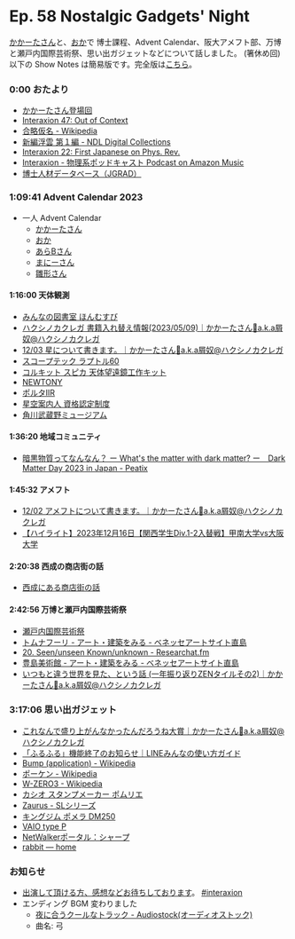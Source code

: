 # Ep. 58 Nostalgic Gadgets' Night

[かかーたさん](https://twitter.com/Kuzz_pontie_Kak)と、[おか](https://twitter.com/nowohyeah)で 博士課程、Advent Calendar、阪大アメフト部、万博と瀬戸内国際芸術祭、思い出ガジェットなどについて話しました。 (箸休め回)
以下の Show Notes は簡易版です。完全版は[こちら](https://interaxion-podcast.github.io/58)。

### 0:00 おたより

- [かかーたさん登場回](https://interaxion-podcast.github.io/starring/#%E3%81%8B%E3%81%8B%E3%83%BC%E3%81%9F%E3%81%95%E3%82%93)
- [Interaxion 47: Out of Context](https://interaxion-podcast.github.io/47)
- [合略仮名 - Wikipedia](https://ja.wikipedia.org/wiki/%E5%90%88%E7%95%A5%E4%BB%AE%E5%90%8D)
- [新編浮雲 第１編 - NDL Digital Collections](https://dl.ndl.go.jp/pid/885481/1/35)
- [Interaxion 22: First Japanese on Phys. Rev.](https://interaxion-podcast.github.io/22)  
- [Interaxion - 物理系ポッドキャスト Podcast on Amazon Music](https://music.amazon.co.jp/podcasts/342b6d21-3c6f-4c3a-93ae-781cf8fabcf0/interaxion-%E7%89%A9%E7%90%86%E7%B3%BB%E3%83%9D%E3%83%83%E3%83%89%E3%82%AD%E3%83%A3%E3%82%B9%E3%83%88)  
- [博士人材データベース（JGRAD）](https://jgrad.nistep.go.jp/)

### 1:09:41 Advent Calendar 2023

- 一人 Advent Calendar
  - [かかーたさん](https://adventar.org/calendars/9642)
  - [おか](https://adventar.org/calendars/9232)
  - [あらBさん](https://adventar.org/calendars/9189)
  - [まにーさん](https://adventar.org/calendars/9303)
  - [雛形さん](https://adventar.org/calendars/9731)

#### 1:16:00 天体観測

- [みんなの図書室 ほんむすび](https://hommusubi.shop/)
- [ハクシノカクレガ 書籍入れ替え情報(2023/05/09)｜かかーたさん🙇a.k.a屑奴@ハクシノカクレガ](https://note.com/kuzz_pontie_kak/n/ncbb19a7cc025)
- [12/03 星について書きます。｜かかーたさん🙇a.k.a屑奴@ハクシノカクレガ](https://note.com/kuzz_pontie_kak/n/nc4dc0abc1109)
- [スコープテック ラプトル60](https://amzn.to/3IaQOEk)
- [コルキット スピカ 天体望遠鏡工作キット](https://amzn.to/3UT1T4u)
- [NEWTONY](https://amzn.to/3ONBRMp)
- [ポルタIIR](https://amzn.to/3uItlaD)
- [星空案内人 資格認定制度](https://sites.google.com/site/hoshizoraannaishikakunintei/)
- [角川武蔵野ミュージアム](https://kadcul.com/)

#### 1:36:20 地域コミュニティ

- [暗黒物質ってなんなん？ ー What's the matter with dark matter? ー　Dark Matter Day 2023 in Japan - Peatix](https://peatix.com/event/3724789?lang=ja)

#### 1:45:32 アメフト

- [12/02 アメフトについて書きます。｜かかーたさん🙇a.k.a屑奴@ハクシノカクレガ](https://note.com/kuzz_pontie_kak/n/ne62f7b333737)
- [【ハイライト】2023年12月16日【関西学生Div.1-2入替戦】甲南大学vs大阪大学](https://youtu.be/54MpYBpdH7M)

#### 2:20:38 西成の商店街の話

- [西成にある商店街の話](https://note.com/kuzz_pontie_kak/n/n3753c4cb44fc)

#### 2:42:56 万博と瀬戸内国際芸術祭

- [瀬戸内国際芸術祭](https://setouchi-artfest.jp/)
- [トムナフーリ - アート・建築をみる - ベネッセアートサイト直島](https://benesse-artsite.jp/art/tom-na-h-iu.html)
- [20. Seen/unseen Known/unknown - Researchat.fm](https://researchat.fm/episode/20)
- [豊島美術館 - アート・建築をみる - ベネッセアートサイト直島](https://benesse-artsite.jp/art/teshima-artmuseum.html)
- [いつもと違う世界を見た、という話 (一年振り返りZENタイルその2)｜かかーたさん🙇a.k.a屑奴@ハクシノカクレガ](https://note.com/kuzz_pontie_kak/n/n1f8f6fd8b085)  

### 3:17:06 思い出ガジェット

- [これなんで盛り上がんなかったんだろうね大賞｜かかーたさん🙇a.k.a屑奴@ハクシノカクレガ](https://note.com/kuzz_pontie_kak/n/nec6a1805b6d7)
- [「ふるふる」機能終了のお知らせ｜LINEみんなの使い方ガイド](https://guide.line.me/ja/update/0003.html)  
- [Bump (application) - Wikipedia](https://en.wikipedia.org/wiki/Bump_(application))  
- [ポーケン - Wikipedia](https://ja.wikipedia.org/wiki/%E3%83%9D%E3%83%BC%E3%82%B1%E3%83%B3)
- [W-ZERO3 - Wikipedia](https://ja.wikipedia.org/wiki/W-ZERO3)
- [カシオ スタンプメーカー ポムリエ](https://amzn.to/3SJ5lMt)
- [Zaurus - SLシリーズ](http://ezaurus.com/lineup/sl/)
- [キングジム ポメラ DM250](https://amzn.to/49mjSVq)
- [VAIO type P](https://www.sony.jp/vaio/products/P/)
- [NetWalkerポータル：シャープ](https://jp.sharp/netwalker/)
- [rabbit — home](https://www.rabbit.tech/)

### お知らせ

- [出演して頂ける方、感想などお待ちしております](https://interaxion-podcast.github.io/feedback/)。 [#interaxion](https://twitter.com/hashtag/interaxion)
- エンディング BGM 変わりました
  - [夜に合うクールなトラック - Audiostock(オーディオストック)](https://audiostock.jp/audio/1409484)
  - 曲名: 弓
